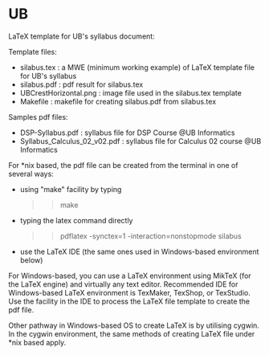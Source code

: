 # UB
LaTeX template for UB's syllabus document:

Template files:
- silabus.tex : a MWE (minimum working example) of LaTeX template file for UB's syllabus
- silabus.pdf : pdf result for silabus.tex
- UBCrestHorizontal.png : image file used in the silabus.tex template
- Makefile : makefile for creating silabus.pdf from silabus.tex

Samples pdf files:
- DSP-Syllabus.pdf : syllabus file for DSP Course @UB Informatics
- Syllabus_Calculus_02_v02.pdf : syllabus file for Calculus 02 course @UB Informatics

For *nix based, the pdf file can be created from the terminal in one of several ways:
- using "make" facility by typing
  >> make
- typing the latex command directly 
  >> pdflatex -synctex=1 -interaction=nonstopmode silabus
- use the LaTeX IDE (the same ones used in Windows-based environment below)

For Windows-based, you can use a LaTeX environment using MikTeX (for the LaTeX engine) and virtually any text editor. Recommended IDE for Windows-based LaTeX environment is TexMaker, TexShop, or TexStudio. Use the facility in the IDE to process the LaTeX file template to create the pdf file.

Other pathway in Windows-based OS to create LaTeX is by utilising cygwin. In the cygwin environment, the same methods of creating LaTeX file under *nix based apply.
